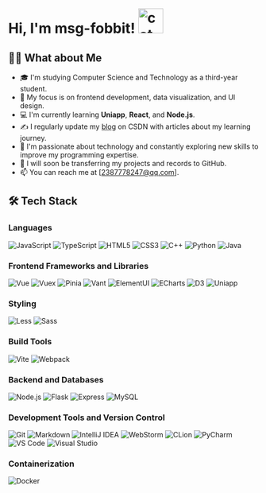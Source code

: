 <h1> Hi, I'm msg-fobbit! <img src="https://media.giphy.com/media/mGcNjsfWAjY5AEZNw6/giphy.gif" width="50" alt="cat"></h1>

## 👨‍💻 What about Me
- 🎓 I'm studying Computer Science and Technology as a third-year student.  
- 👀 My focus is on frontend development, data visualization, and UI design.  
- 💻 I'm currently learning **Uniapp**, **React**, and **Node.js**.  
- ✍️ I regularly update my [blog](https://blog.csdn.net/qq_62047176?type=blog) on CSDN with articles about my learning journey.  
- 🌱 I'm passionate about technology and constantly exploring new skills to improve my programming expertise.
- 🚀 I will soon be transferring my projects and records to GitHub.
- 📫 You can reach me at [2387778247@qq.com].

## 🛠 Tech Stack

### Languages
![JavaScript](https://img.shields.io/badge/-JavaScript-black?style=flat-square&logo=javascript)
![TypeScript](https://img.shields.io/badge/-TypeScript-black?style=flat-square&logo=typescript)
![HTML5](https://img.shields.io/badge/-HTML5-black?style=flat-square&logo=html5)
![CSS3](https://img.shields.io/badge/-CSS3-black?style=flat-square&logo=css3)
![C++](https://img.shields.io/badge/-C++-black?style=flat-square&logo=cplusplus)
![Python](https://img.shields.io/badge/-Python-black?style=flat-square&logo=python)
![Java](https://img.shields.io/badge/-Java-black?style=flat-square&logo=java)

### Frontend Frameworks and Libraries
![Vue](https://img.shields.io/badge/-Vue-black?style=flat-square&logo=vue.js)
![Vuex](https://img.shields.io/badge/-Vuex-black?style=flat-square&logo=vuex)
![Pinia](https://img.shields.io/badge/-Pinia-black?style=flat-square&logo=pinia)
![Vant](https://img.shields.io/badge/-Vant-black?style=flat-square&logo=vant2)
![ElementUI](https://img.shields.io/badge/-ElementUI-black?style=flat-square&logo=elementui)
![ECharts](https://img.shields.io/badge/-ECharts-black?style=flat-square&logo=apache-echarts)
![D3](https://img.shields.io/badge/-D3-black?style=flat-square&logo=d3.js)
![Uniapp](https://img.shields.io/badge/-Uniapp-black?style=flat-square&logo=uniapp)

### Styling
![Less](https://img.shields.io/badge/-Less-black?style=flat-square&logo=less)
![Sass](https://img.shields.io/badge/-Sass-black?style=flat-square&logo=sass)

### Build Tools
![Vite](https://img.shields.io/badge/-Vite-black?style=flat-square&logo=vite)
![Webpack](https://img.shields.io/badge/-Webpack-black?style=flat-square&logo=webpack)

### Backend and Databases
![Node.js](https://img.shields.io/badge/-Node.js-black?style=flat-square&logo=node.js)
![Flask](https://img.shields.io/badge/-Flask-black?style=flat-square&logo=flask)
![Express](https://img.shields.io/badge/-Express-black?style=flat-square&logo=express)
![MySQL](https://img.shields.io/badge/-MySQL-black?style=flat-square&logo=mysql)

### Development Tools and Version Control
![Git](https://img.shields.io/badge/-Git-black?style=flat-square&logo=git)
![Markdown](https://img.shields.io/badge/-Markdown-black?style=flat-square&logo=markdown)
![IntelliJ IDEA](https://img.shields.io/badge/-IntelliJ%20IDEA-black?style=flat-square&logo=intellij-idea)
![WebStorm](https://img.shields.io/badge/-WebStorm-black?style=flat-square&logo=webstorm)
![CLion](https://img.shields.io/badge/-CLion-black?style=flat-square&logo=clion)
![PyCharm](https://img.shields.io/badge/-PyCharm-black?style=flat-square&logo=pycharm)
![VS Code](https://img.shields.io/badge/-VS%20Code-black?style=flat-square&logo=visual-studio-code)
![Visual Studio](https://img.shields.io/badge/-Visual%20Studio-black?style=flat-square&logo=visual-studio)

### Containerization
![Docker](https://img.shields.io/badge/-Docker-black?style=flat-square&logo=docker)



<!--
**msg-fobbit/msg-fobbit** is a ✨ _special_ ✨ repository because its `README.md` (this file) appears on your GitHub profile.

Here are some ideas to get you started:

- 🔭 I’m currently working on ...
- 🌱 I’m currently learning ...
- 👯 I’m looking to collaborate on ...
- 🤔 I’m looking for help with ...
- 💬 Ask me about ...
- 📫 How to reach me: ...
- 😄 Pronouns: ...
- ⚡ Fun fact: ...
-->
